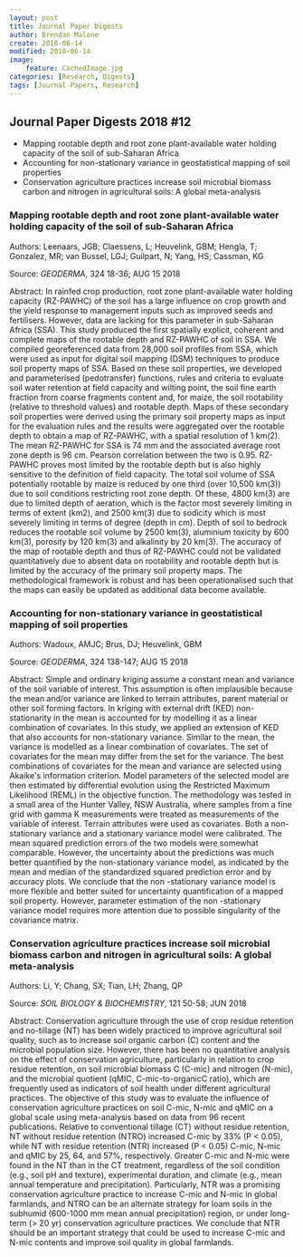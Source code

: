 ```yaml
---
layout: post
title: Journal Paper Digests
author: Brendan Malone
create: 2018-06-14
modified: 2018-06-14
image:
    feature: CachedImage.jpg
categories: [Research, Digests]
tags: [Journal Papers, Research]
---
```


## Journal Paper Digests 2018 #12

* Mapping rootable depth and root zone plant-available water holding capacity of the soil of sub-Saharan Africa
* Accounting for non-stationary variance in geostatistical mapping of soil properties
* Conservation agriculture practices increase soil microbial biomass carbon and nitrogen in agricultural soils: A global meta-analysis










<!--more-->

### Mapping rootable depth and root zone plant-available water holding capacity of the soil of sub-Saharan Africa

Authors:
Leenaars, JGB; Claessens, L; Heuvelink, GBM; Hengla, T; Gonzalez, MR;
van Bussel, LGJ; Guilpart, N; Yang, HS; Cassman, KG

Source:
*GEODERMA*, 324 18-36; AUG 15 2018 

Abstract:
In rainfed crop production, root zone plant-available water holding
capacity (RZ-PAWHC) of the soil has a large influence on crop growth and
the yield response to management inputs such as improved seeds and
fertilisers. However, data are lacking for this parameter in sub-Saharan
Africa (SSA). This study produced the first spatially explicit, coherent
and complete maps of the rootable depth and RZ-PAWHC of soil in SSA. We
compiled georeferenced data from 28,000 soil profiles from SSA, which
were used as input for digital soil mapping (DSM) techniques to produce
soil property maps of SSA. Based on these soil properties, we developed
and parameterised (pedotransfer) functions, rules and criteria to
evaluate soil water retention at field capacity and wilting point, the
soil fine earth fraction from coarse fragments content and, for maize,
the soil rootability (relative to threshold values) and rootable depth.
Maps of these secondary soil properties were derived using the primary
soil property maps as input for the evaluation rules and the results
were aggregated over the rootable depth to obtain a map of RZ-PAWHC,
with a spatial resolution of 1 km(2). The mean RZ-PAWHC for SSA is 74 mm
and the associated average root zone depth is 96 cm. Pearson correlation
between the two is 0.95. RZ-PAWHC proves most limited by the rootable
depth but is also highly sensitive to the definition of field capacity.
The total soil volume of SSA potentially rootable by maize is reduced by
one third (over 10,500 km(3)) due to soil conditions restricting root
zone depth. Of these, 4800 km(3) are due to limited depth of aeration,
which is the factor most severely limiting in terms of extent (km2), and
2500 km(3) due to sodicity which is most severely limiting in terms of
degree (depth in cm). Depth of soil to bedrock reduces the rootable soil
volume by 2500 km(3), aluminium toxicity by 600 km(3), porosity by 120
km(3) and alkalinity by 20 km(3). The accuracy of the map of rootable
depth and thus of RZ-PAWHC could not be validated quantitatively due to
absent data on rootability and rootable depth but is limited by the
accuracy of the primary soil property maps. The methodological framework
is robust and has been operationalised such that the maps can easily be
updated as additional data become available.


### Accounting for non-stationary variance in geostatistical mapping of soil properties

Authors:
Wadoux, AMJC; Brus, DJ; Heuvelink, GBM

Source:
*GEODERMA*, 324 138-147; AUG 15 2018 

Abstract:
Simple and ordinary kriging assume a constant mean and variance of the
soil variable of interest. This assumption is often implausible because
the mean and/or variance are linked to terrain attributes, parent
material or other soil forming factors. In kriging with external drift
(KED) non-stationarity in the mean is accounted for by modelling it as a
linear combination of covariates. In this study, we applied an extension
of KED that also accounts for non-stationary variance. Similar to the
mean, the variance is modelled as a linear combination of covariates.
The set of covariates for the mean may differ from the set for the
variance. The best combinations of covariates for the mean and variance
are selected using Akaike's information criterion. Model parameters of
the selected model are then estimated by differential evolution using
the Restricted Maximum Likelihood (REML) in the objective function. The
methodology was tested in a small area of the Hunter Valley, NSW
Australia, where samples from a fine grid with gamma K measurements were
treated as measurements of the variable of interest. Terrain attributes
were used as covariates. Both a non-stationary variance and a stationary
variance model were calibrated. The mean squared prediction errors of
the two models were somewhat comparable. However, the uncertainty about
the predictions was much better quantified by the non-stationary
variance model, as indicated by the mean and median of the standardized
squared prediction error and by accuracy plots. We conclude that the non
-stationary variance model is more flexible and better suited for
uncertainty quantification of a mapped soil property. However, parameter
estimation of the non -stationary variance model requires more attention
due to possible singularity of the covariance matrix.

### Conservation agriculture practices increase soil microbial biomass carbon and nitrogen in agricultural soils: A global meta-analysis

Authors:
Li, Y; Chang, SX; Tian, LH; Zhang, QP

Source:
*SOIL BIOLOGY & BIOCHEMISTRY*, 121 50-58; JUN 2018 

Abstract:
Conservation agriculture through the use of crop residue retention and
no-tillage (NT) has been widely practiced to improve agricultural soil
quality, such as to increase soil organic carbon (C) content and the
microbial population size. However, there has been no quantitative
analysis on the effect of conservation agriculture, particularly in
relation to crop residue retention, on soil microbial biomass C (C-mic)
and nitrogen (N-mic), and the microbial quotient (qMIC,
C-mic-to-organicC ratio), which are frequently used as indicators of
soil health under different agricultural practices. The objective of
this study was to evaluate the influence of conservation agriculture
practices on soil C-mic, N-mic and qMIC on a global scale using
meta-analysis based on data from 96 recent publications. Relative to
conventional tillage (CT) without residue retention, NT without residue
retention (NTRO) increased C-mic by 33% (P < 0.05), while NT with
residue retention (NTR) increased (P < 0.05) C-mic, N-mic and qMIC by
25, 64, and 57%, respectively. Greater C-mic and N-mic were found in the
NT than in the CT treatment, regardless of the soil condition (e.g.,
soil pH and texture), experimental duration, and climate (e.g., mean
annual temperature and precipitation). Particularly, NTR was a promising
conservation agriculture practice to increase C-mic and N-mic in global
farmlands, and NTRO can be an alternate strategy for loam soils in the
subhumid (600-1000 mm mean annual precipitation) region, or under
long-term (> 20 yr) conservation agriculture practices. We conclude that
NTR should be an important strategy that could be used to increase C-mic
and N-mic contents and improve soil quality in global farmlands.




